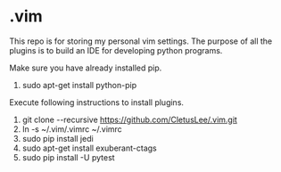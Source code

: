 .vim
====

This repo is for storing my personal vim settings. The purpose of all the plugins is to build an IDE for developing python programs.


Make sure you have already installed pip.

1. sudo apt-get install python-pip


Execute following instructions to install plugins.

1. git clone --recursive https://github.com/CletusLee/.vim.git
2. ln -s ~/.vim/.vimrc ~/.vimrc
3. sudo pip install jedi
4. sudo apt-get install exuberant-ctags
5. sudo pip install -U pytest
